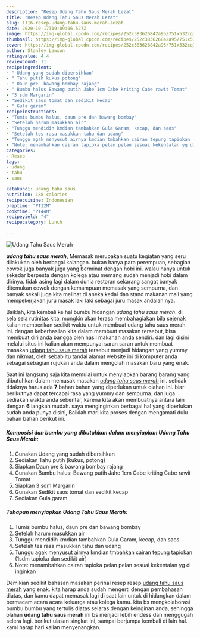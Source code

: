 ```yaml
---
description: "Resep Udang Tahu Saus Merah Lezat"
title: "Resep Udang Tahu Saus Merah Lezat"
slug: 1116-resep-udang-tahu-saus-merah-lezat
date: 2020-10-17T19:09:06.527Z
image: https://img-global.cpcdn.com/recipes/252c383626842a95/751x532cq70/udang-tahu-saus-merah-foto-resep-utama.jpg
thumbnail: https://img-global.cpcdn.com/recipes/252c383626842a95/751x532cq70/udang-tahu-saus-merah-foto-resep-utama.jpg
cover: https://img-global.cpcdn.com/recipes/252c383626842a95/751x532cq70/udang-tahu-saus-merah-foto-resep-utama.jpg
author: Stanley Lawson
ratingvalue: 4.4
reviewcount: 11
recipeingredient:
- " Udang yang sudah dibersihkan"
- " Tahu putih kukus potong"
- " Daun pre  bawang bombay rajang"
- " Bumbu halus Bawang putih Jahe 1cm Cabe kriting Cabe rawit Tomat"
- "3 sdm Margarin"
- "Sedikit saos tomat dan sedikit kecap"
- " Gula garam"
recipeinstructions:
- "Tumis bumbu halus, daun pre dan bawang bombay"
- "Setelah harum masukkan air"
- "Tunggu mendidih kmdian tambahkan Gula Garam, kecap, dan saos"
- "Setelah tes rasa masukkan tahu dan udang"
- "Tunggu agak menyusut airnya kmdian tmbahkan cairan tepung tapiokan (1sdm tapioka dan sedikit air)"
- "Note: menambahkan cairan tapioka pelan pelan sesuai kekentalan yg di inginkan"
categories:
- Resep
tags:
- udang
- tahu
- saus

katakunci: udang tahu saus 
nutrition: 188 calories
recipecuisine: Indonesian
preptime: "PT12M"
cooktime: "PT44M"
recipeyield: "4"
recipecategory: Lunch

---
```



![Udang Tahu Saus Merah](https://img-global.cpcdn.com/recipes/252c383626842a95/751x532cq70/udang-tahu-saus-merah-foto-resep-utama.jpg)

<b><i>udang tahu saus merah</i></b>, Memasak merupakan suatu kegiatan yang seru dilakukan oleh berbagai kalangan. bukan hanya para perempuan, sebagian cowok juga banyak juga yang berminat dengan hobi ini. walau hanya untuk sekedar berpesta dengan kolega atau memang sudah menjadi hobi dalam dirinya. tidak asing lagi dalam dunia restoran sekarang sangat banyak ditemukan cowok dengan kemampuan memasak yang sempurna, dan banyak sekali juga kita melihat di aneka kedai dan stand makanan mall yang mempekerjakan juru masak laki laki sebagai juru masak andalan nya.



Baiklah, kita kembali ke hal bumbu hidangan <i>udang tahu saus merah</i>. di sela sela rutinitas kita, mungkin akan terasa membahagiakan bila sejenak kalian memberikan sedikit waktu untuk membuat udang tahu saus merah ini. dengan keberhasilan kita dalam membuat masakan tersebut, bisa membuat diri anda bangga oleh hasil makanan anda sendiri. dan lagi disini melalui situs ini kalian akan mempunyai saran saran untuk membuat masakan <u>udang tahu saus merah</u> tersebut menjadi hidangan yang yummy dan nikmat, oleh sebab itu tandai alamat website ini di komputer anda sebagai sebagian rujukan anda dalam mengolah masakan baru yang enak.


Saat ini langsung saja kita memulai untuk menyiapkan barang barang yang dibutuhkan dalam memasak masakan <u><i>udang tahu saus merah</i></u> ini. setidak tidaknya harus ada <b>7</b> bahan bahan yang diperlukan untuk olahan ini. biar berikutnya dapat tercapai rasa yang yummy dan sempurna. dan juga sediakan waktu anda sebentar, karena kita akan membuatnya antara lain dengan <b>6</b> langkah mudah. saya menginginkan berbagai hal yang diperlukan sudah anda punya disini, Baiklah mari kita proses dengan mengamati dulu bahan bahan berikut ini.

<!--inarticleads1-->

##### Komposisi dan bumbu yang dibutuhkan dalam menyiapkan Udang Tahu Saus Merah:

1. Gunakan  Udang yang sudah dibersihkan
1. Sediakan  Tahu putih (kukus, potong)
1. Siapkan  Daun pre &amp; bawang bombay rajang
1. Gunakan  Bumbu halus: Bawang putih Jahe 1cm Cabe kriting Cabe rawit Tomat
1. Siapkan 3 sdm Margarin
1. Gunakan Sedikit saos tomat dan sedikit kecap
1. Sediakan  Gula garam




<!--inarticleads2-->

##### Tahapan menyiapkan Udang Tahu Saus Merah:

1. Tumis bumbu halus, daun pre dan bawang bombay
1. Setelah harum masukkan air
1. Tunggu mendidih kmdian tambahkan Gula Garam, kecap, dan saos
1. Setelah tes rasa masukkan tahu dan udang
1. Tunggu agak menyusut airnya kmdian tmbahkan cairan tepung tapiokan (1sdm tapioka dan sedikit air)
1. Note: menambahkan cairan tapioka pelan pelan sesuai kekentalan yg di inginkan




Demikian sedikit bahasan masakan perihal resep resep <u>udang tahu saus merah</u> yang enak. kita harap anda sudah mengerti dengan pembahasan diatas, dan kamu dapat memasak lagi di saat lain untuk di hidangkan dalam bermacam acara acara keluarga atau kolega kamu. kita bs mengkolaborasi bumbu bumbu yang tertulis diatas selaras dengan keinginan anda, sehingga olahan <b>udang tahu saus merah</b> ini bs menjadi lebih endess dan menggugah selera lagi. berikut ulasan singkat ini, sampai berjumpa kembali di lain hal. kami harap hari kalian menyenangkan.

